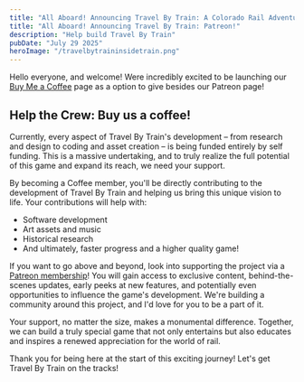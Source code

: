 ```yaml
---
title: "All Aboard! Announcing Travel By Train: A Colorado Rail Adventure!"
title: "All Aboard! Announcing Travel By Train: Patreon!"
description: "Help build Travel By Train"
pubDate: "July 29 2025"
heroImage: "/travelbytraininsidetrain.png"
---
```

Hello everyone, and welcome! Were incredibly excited to be launching our [Buy Me a Coffee](https://buymeacoffee.com/travelbytraingame) page as a option to give besides our Patreon page! 

## Help the Crew: Buy us a coffee!
Currently, every aspect of Travel By Train's development – from research and design to coding and asset creation – is being funded entirely by self funding. This is a massive undertaking, and to truly realize the full potential of this game and expand its reach, we need your support.

By becoming a Coffee member, you'll be directly contributing to the development of Travel By Train and helping us bring this unique vision to life. Your contributions will help with:

- Software development
- Art assets and music
- Historical research
- And ultimately, faster progress and a higher quality game!

If you want to go above and beyond, look into supporting the project via a [Patreon membership](https://www.patreon.com/c/TravelByTrainGame)! You will gain access to exclusive content, behind-the-scenes updates, early peeks at new features, and potentially even opportunities to influence the game's development. We're building a community around this project, and I'd love for you to be a part of it.

Your support, no matter the size, makes a monumental difference. Together, we can build a truly special game that not only entertains but also educates and inspires a renewed appreciation for the world of rail.

Thank you for being here at the start of this exciting journey! Let's get Travel By Train on the tracks!
